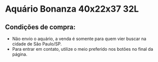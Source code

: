 # Aquário Bonanza 40x22x37 32L

## Condições de compra:
- Não envio o aquário, a venda é somente para quem vier buscar na cidade de São Paulo/SP.
- Para entrar em contato, utilize o meio preferido nos botões no final da página.